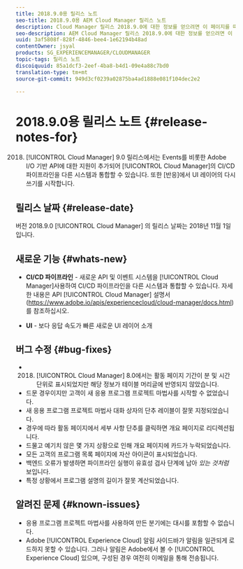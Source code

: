 ```yaml
---
title: 2018.9.0용 릴리스 노트
seo-title: 2018.9.0용 AEM Cloud Manager 릴리스 노트
description: Cloud Manager 릴리스 2018.9.0에 대한 정보를 얻으려면 이 페이지를 따르십시오.
seo-description: AEM Cloud Manager 릴리스 2018.9.0에 대한 정보를 얻으려면 이 페이지를 따르십시오.
uuid: 3af5808f-828f-4846-bee4-1e62194b48ad
contentOwner: jsyal
products: SG_EXPERIENCEMANAGER/CLOUDMANAGER
topic-tags: 릴리스 노트
discoiquuid: 85a1dcf3-2eef-4ba8-b4d1-09e4a88c7bd0
translation-type: tm+mt
source-git-commit: 949d3cf0239a02875ba4ad1888e081f104dec2e2

---
```



# 2018.9.0용 릴리스 노트 {#release-notes-for}

2018. [!UICONTROL Cloud Manager] 9.0 릴리스에서는 Events를 비롯한 Adobe I/O 기반 API에 대한 지원이 추가되어 [!UICONTROL Cloud Manager]의 CI/CD 파이프라인을 다른 시스템과 통합할 수 있습니다. 또한 [반응]에서 UI 레이어의 다시 쓰기를 시작합니다.

## 릴리스 날짜 {#release-date}

버전 2018.9.0 [!UICONTROL Cloud Manager] 의 릴리스 날짜는 2018년 11월 1일입니다.

## 새로운 기능 {#whats-new}

* **CI/CD 파이프라인** - 새로운 API 및 이벤트 시스템을 [!UICONTROL Cloud Manager]사용하여 CI/CD 파이프라인을 다른 시스템과 통합할 수 있습니다. 자세한 내용은 API [!UICONTROL Cloud Manager] 설명서(https://www.adobe.io/apis/experiencecloud/cloud-manager/docs.html)를 참조하십시오.

* **UI** - 보다 응답 속도가 빠른 새로운 UI 레이어 소개

## 버그 수정 {#bug-fixes}

* 2018. [!UICONTROL Cloud Manager] 8.0에서는 활동 페이지 기간이 분 및 시간 단위로 표시되었지만 해당 정보가 테이블 머리글에 반영되지 않았습니다.
* 드문 경우이지만 고객이 새 응용 프로그램 프로젝트 마법사를 시작할 수 없었습니다.
* 새 응용 프로그램 프로젝트 마법사 대화 상자의 단추 레이블이 잘못 지정되었습니다.
* 경우에 따라 활동 페이지에서 세부 사항 단추를 클릭하면 개요 페이지로 리디렉션됩니다.
* 드물고 예기치 않은 몇 가지 상황으로 인해 개요 페이지에 카드가 누락되었습니다.
* 모든 고객의 프로그램 목록 페이지에 자산 아이콘이 표시되었습니다.
* 백엔드 오류가 발생하면 파이프라인 실행이 유효성 검사 단계에 남아 *있는 것처럼* 보입니다.
* 특정 상황에서 프로그램 설명의 길이가 잘못 계산되었습니다.

## 알려진 문제 {#known-issues}

* 응용 프로그램 프로젝트 마법사를 사용하여 만든 분기에는 대시를 포함할 수 없습니다.
* Adobe [!UICONTROL Experience Cloud] 알림 사이드바가 알림을 일관되게 로드하지 못할 수 있습니다. 그러나 알림은 Adobe에서 볼 수 [!UICONTROL Experience Cloud] 있으며, 구성된 경우 여전히 이메일을 통해 전송됩니다.

